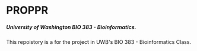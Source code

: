 # PROPPR
##### University of Washington BIO 383 - Bioinformatics.

This repoistory is a for the project in UWB's BIO 383 - Bioinformatics Class.
